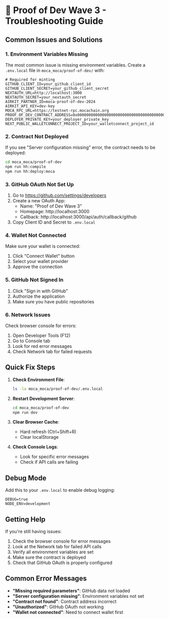 # 🔧 Proof of Dev Wave 3 - Troubleshooting Guide

## Common Issues and Solutions

### 1. **Environment Variables Missing**

The most common issue is missing environment variables. Create a `.env.local` file in `moca_moca/proof-of-dev/` with:

```env
# Required for minting
GITHUB_CLIENT_ID=your_github_client_id
GITHUB_CLIENT_SECRET=your_github_client_secret
NEXTAUTH_URL=http://localhost:3000
NEXTAUTH_SECRET=your_nextauth_secret
AIRKIT_PARTNER_ID=moca-proof-of-dev-2024
AIRKIT_API_KEY=dev-key
MOCA_RPC_URL=https://testnet-rpc.mocachain.org
PROOF_OF_DEV_CONTRACT_ADDRESS=0x0000000000000000000000000000000000000000
DEPLOYER_PRIVATE_KEY=your_deployer_private_key
NEXT_PUBLIC_WALLETCONNECT_PROJECT_ID=your_walletconnect_project_id
```

### 2. **Contract Not Deployed**

If you see "Server configuration missing" error, the contract needs to be deployed:

```bash
cd moca_moca/proof-of-dev
npm run hh:compile
npm run hh:deploy:moca
```

### 3. **GitHub OAuth Not Set Up**

1. Go to https://github.com/settings/developers
2. Create a new OAuth App:
   - Name: "Proof of Dev Wave 3"
   - Homepage: http://localhost:3000
   - Callback: http://localhost:3000/api/auth/callback/github
3. Copy Client ID and Secret to `.env.local`

### 4. **Wallet Not Connected**

Make sure your wallet is connected:
1. Click "Connect Wallet" button
2. Select your wallet provider
3. Approve the connection

### 5. **GitHub Not Signed In**

1. Click "Sign in with GitHub" 
2. Authorize the application
3. Make sure you have public repositories

### 6. **Network Issues**

Check browser console for errors:
1. Open Developer Tools (F12)
2. Go to Console tab
3. Look for red error messages
4. Check Network tab for failed requests

## Quick Fix Steps

1. **Check Environment File**:
   ```bash
   ls -la moca_moca/proof-of-dev/.env.local
   ```

2. **Restart Development Server**:
   ```bash
   cd moca_moca/proof-of-dev
   npm run dev
   ```

3. **Clear Browser Cache**:
   - Hard refresh (Ctrl+Shift+R)
   - Clear localStorage

4. **Check Console Logs**:
   - Look for specific error messages
   - Check if API calls are failing

## Debug Mode

Add this to your `.env.local` to enable debug logging:

```env
DEBUG=true
NODE_ENV=development
```

## Getting Help

If you're still having issues:

1. Check the browser console for error messages
2. Look at the Network tab for failed API calls
3. Verify all environment variables are set
4. Make sure the contract is deployed
5. Check that GitHub OAuth is properly configured

## Common Error Messages

- **"Missing required parameters"**: GitHub data not loaded
- **"Server configuration missing"**: Environment variables not set
- **"Contract not found"**: Contract address incorrect
- **"Unauthorized"**: GitHub OAuth not working
- **"Wallet not connected"**: Need to connect wallet first
